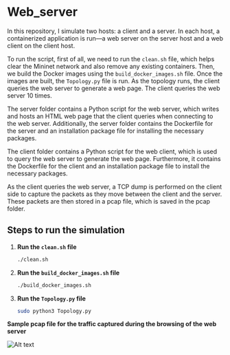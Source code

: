 # Web_server

In this repository, I simulate two hosts: a client and a server. In each host, a containerized application is run—a web server on the server host and a web client on the client host. 

To run the script, first of all, we need to run the `clean.sh` file, which helps clear the Mininet network and also remove any existing containers. Then, we build the Docker images using the `build_docker_images.sh` file. Once the images are built, the `Topology.py` file is run. As the topology runs, the client queries the web server to generate a web page. The client queries the web server 10 times.

The server folder contains a Python script for the web server, which writes and hosts an HTML web page that the client queries when connecting to the web server. Additionally, the server folder contains the Dockerfile for the server and an installation package file for installing the necessary packages.

The client folder contains a Python script for the web client, which is used to query the web server to generate the web page. Furthermore, it contains the Dockerfile for the client and an installation package file to install the necessary packages.

As the client queries the web server, a TCP dump is performed on the client side to capture the packets as they move between the client and the server. These packets are then stored in a pcap file, which is saved in the pcap folder.

## Steps to run the simulation

1. **Run the `clean.sh` file**
   ```bash
   ./clean.sh

2. **Run the `build_docker_images.sh` file**
   ```bash
   ./build_docker_images.sh

3. **Run the `Topology.py` file**
   ```bash
   sudo python3 Topology.py

**Sample pcap file for the traffic captured during the browsing of the web server**

![Alt text](https://github.com/johnsengendo/Web_sever/blob/main/Images/Screenshot%202024-07-01%20003211.png)


